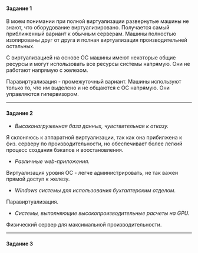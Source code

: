 <h4> Задание 1 </h4>

В моем понимании при полной виртуализации развернутые машины не знают, что оборудование виртуализировано. 
Получается самый приближенный вариант к обычным серверам. Машины полностью изолированы друг от друга и полная виртуализация производительней остальных. <br>

С виртуализацией на основе ОС машины имеют некоторые общие ресурсы и могут использовать все ресурсы системы напрямую. 
Они не работают напрямую с железом. 

Паравиртуализация - промежуточный вариант. Машины используют только то, что им выделено и не общаются с ОС напрямую. 
Они управляются гипервизором. 

<hr>
<h4> Задание 2 </h4>

* <i>Высоконагруженная база данных, чувствительная к отказу.</i> <br>

Я склоняюсь к аппаратной виртуализации, так как она прибилжена к физ. серверу по производительности, но обеспечивает более легкий процесс создания бэкапов и воостановления. 

* <i>Различные web-приложения. </i><br> 

Виртуализация уровня ОС - легче администрировать, не так важен прямой доступ к железу. 


* <i>Windows системы для использования бухгалтерским отделом. </i><br> 

Паравиртуализация. 

* <i>Системы, выполняющие высокопроизводительные расчеты на GPU. </i><br> 

Физический сервер для максимальной производительности. 

<hr>
<h4> Задание 3 </h4>
